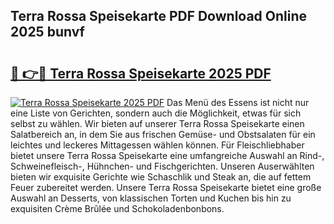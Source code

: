 ## Terra Rossa Speisekarte PDF Download Online 2025 bunvf

# <h2><a href="http://gc5y62.nevu.top/?p=Terra+Rossa+Speisekarte">🔗 👉🔴 Terra Rossa Speisekarte 2025 PDF</a></h2>

[![Terra Rossa Speisekarte 2025 PDF](https://i.imgur.com/dBaPXMq.png)](http://gc5y62.nevu.top/?p=Terra+Rossa+Speisekarte)
Das Menü des Essens ist nicht nur eine Liste von Gerichten, sondern auch die Möglichkeit, etwas für sich selbst zu wählen. Wir bieten auf unserer Terra Rossa Speisekarte einen Salatbereich an, in dem Sie aus frischen Gemüse- und Obstsalaten für ein leichtes und leckeres Mittagessen wählen können. Für Fleischliebhaber bietet unsere Terra Rossa Speisekarte eine umfangreiche Auswahl an Rind-, Schweinefleisch-, Hühnchen- und Fischgerichten. Unseren Auserwählten bieten wir exquisite Gerichte wie Schaschlik und Steak an, die auf fettem Feuer zubereitet werden. Unsere Terra Rossa Speisekarte bietet eine große Auswahl an Desserts, von klassischen Torten und Kuchen bis hin zu exquisiten Crème Brûlée und Schokoladenbonbons.
